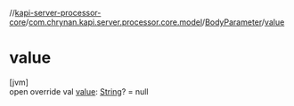 //[kapi-server-processor-core](../../../index.md)/[com.chrynan.kapi.server.processor.core.model](../index.md)/[BodyParameter](index.md)/[value](value.md)

# value

[jvm]\
open override val [value](value.md): [String](https://kotlinlang.org/api/latest/jvm/stdlib/kotlin/-string/index.html)? = null
